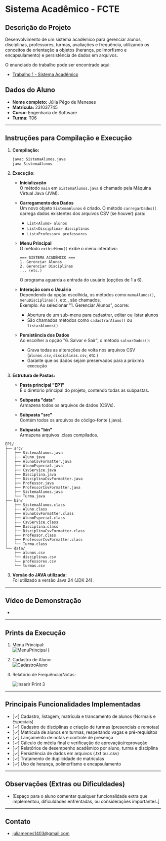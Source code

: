 # Sistema Acadêmico - FCTE

## Descrição do Projeto

Desenvolvimento de um sistema acadêmico para gerenciar alunos, disciplinas, professores, turmas, avaliações e frequência, utilizando os conceitos de orientação a objetos (herança, polimorfismo e encapsulamento) e persistência de dados em arquivos.

O enunciado do trabalho pode ser encontrado aqui:
- [Trabalho 1 - Sistema Acadêmico](https://github.com/lboaventura25/OO-T06_2025.1_UnB_FCTE/blob/main/trabalhos/ep1/README.md)

## Dados do Aluno

- **Nome completo:** Júlia Pêgo de Meneses
- **Matrícula:** 231037745
- **Curso:** Engenharia de Software
- **Turma:** T06

---

## Instruções para Compilação e Execução

1. **Compilação:**  
   ```bash
   javac SistemaAlunos.java  
   java SistemaAlunos

2. **Execução:**  

   - **Inicialização**  
     O método `main` em `SistemaAlunos.java` é chamado pela Máquina Virtual Java (JVM).  

   - **Carregamento dos Dados**  
     Um novo objeto `SistemaAlunos` é criado. O método `carregarDados()` carrega dados existentes dos arquivos CSV (se houver) para:  
     - `List<Aluno> alunos`  
     - `List<Disciplina> disciplinas`  
     - `List<Professor> professores`  

   - **Menu Principal**  
     O método `exibirMenu()` exibe o menu interativo:  
     ```
     === SISTEMA ACADÊMICO ===
     1. Gerenciar Alunos
     2. Gerenciar Disciplinas
     ... (etc.)
     ```  
     O programa aguarda a entrada do usuário (opções de 1 a 6).  

   - **Interação com o Usuário**  
     Dependendo da opção escolhida, os métodos como `menuAlunos()`, `menuDisciplinas()`, etc., são chamados.  
     Exemplo: Ao selecionar "1. Gerenciar Alunos", ocorre:  
     - Abertura de um sub-menu para cadastrar, editar ou listar alunos  
     - São chamados métodos como `cadastrarAluno()` ou `listarAlunos()`  

   - **Persistência dos Dados**  
     Ao escolher a opção "6. Salvar e Sair", o método `salvarDados()`:  
     - Grava todas as alterações de volta nos arquivos CSV (`alunos.csv`, `disciplinas.csv`, etc.)  
     - Garante que os dados sejam preservados para a próxima execução  

3. **Estrutura de Pastas:**  

   - **Pasta principal "EP1"**  
     É o diretório principal do projeto, contendo todas as subpastas.  

   - **Subpasta "data"**  
     Armazena todos os arquivos de dados (CSVs).  

   - **Subpasta "src"**  
     Contém todos os arquivos de código-fonte (.java).  

   - **Subpasta "bin"**  
     Armazena arquivos .class compilados.
     
```
EP1/
├── src/
│   ├── SistemaAlunos.java
│   ├── Aluno.java
│   ├── AlunoCsvFormatter.java
│   ├── AlunoEspecial.java
│   ├── CsvService.java
│   ├── Disciplina.java
│   ├── DisciplinaCsvFormatter.java
│   ├── Professor.java
│   ├── ProfessorCsvFormatter.java
│   ├── SistemaAlunos.java
│   └── Turma.java
├── bin/
│   ├── SistemaAlunos.class
│   ├── Aluno.class
│   ├── AlunoCsvFormatter.class
│   ├── AlunoEspecial.class
│   ├── CsvService.class
│   ├── Disciplina.class
│   ├── DisciplinaCsvFormatter.class
│   ├── Professor.class
│   ├── ProfessorCsvFormatter.class
│   └── Turma.class           
└── data/
    ├── alunos.csv
    └── disciplinas.csv
    └── professores.csv
    └── turmas.csv
```

3. **Versão do JAVA utilizada:**  
   Foi utilizado a versão Java 24 (JDK 24).

---

## Vídeo de Demonstração

-

---

## Prints da Execução

1. Menu Principal:  
   ![MenuPrincipal](https://github.com/user-attachments/assets/5e8321d7-3faa-4e24-be74-439804aa1d9c)
)

2. Cadastro de Aluno:  
   ![CadastroAluno](https://github.com/user-attachments/assets/ab04e400-7e89-499a-bf5a-d90290270411)

3. Relatório de Frequência/Notas:  

   ![Inserir Print 3](caminho/do/print3.png)

---

## Principais Funcionalidades Implementadas

- [✓] Cadastro, listagem, matrícula e trancamento de alunos (Normais e Especiais)
- [✓] Cadastro de disciplinas e criação de turmas (presenciais e remotas)
- [✓] Matrícula de alunos em turmas, respeitando vagas e pré-requisitos
- [✓] Lançamento de notas e controle de presença
- [✓] Cálculo de média final e verificação de aprovação/reprovação
- [✓] Relatórios de desempenho acadêmico por aluno, turma e disciplina
- [✓] Persistência de dados em arquivos (.txt ou .csv)
- [✓] Tratamento de duplicidade de matrículas
- [✓] Uso de herança, polimorfismo e encapsulamento

---

## Observações (Extras ou Dificuldades)

- [Espaço para o aluno comentar qualquer funcionalidade extra que implementou, dificuldades enfrentadas, ou considerações importantes.]

---

## Contato

- juliamenes1403@gmail.com
